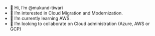 - 👋 Hi, I’m @mukund-tiwari
- 👀 I’m interested in Cloud Migration and Modernization.
- 🌱 I’m currently learning AWS.
- 💞️ I’m looking to collaborate on Cloud administration (Azure, AWS or GCP)

<!---
mukund-tiwari/mukund-tiwari is a ✨ special ✨ repository because its `README.md` (this file) appears on your GitHub profile.
You can click the Preview link to take a look at your changes.
--->
